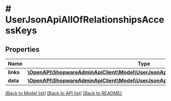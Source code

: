 # # UserJsonApiAllOfRelationshipsAccessKeys

## Properties

Name | Type | Description | Notes
------------ | ------------- | ------------- | -------------
**links** | [**\OpenAPI\ShopwareAdminApiClient\Model\UserJsonApiAllOfRelationshipsAccessKeysLinks**](UserJsonApiAllOfRelationshipsAccessKeysLinks.md) |  | [optional]
**data** | [**\OpenAPI\ShopwareAdminApiClient\Model\UserJsonApiAllOfRelationshipsAccessKeysData[]**](UserJsonApiAllOfRelationshipsAccessKeysData.md) |  | [optional]

[[Back to Model list]](../../README.md#models) [[Back to API list]](../../README.md#endpoints) [[Back to README]](../../README.md)
